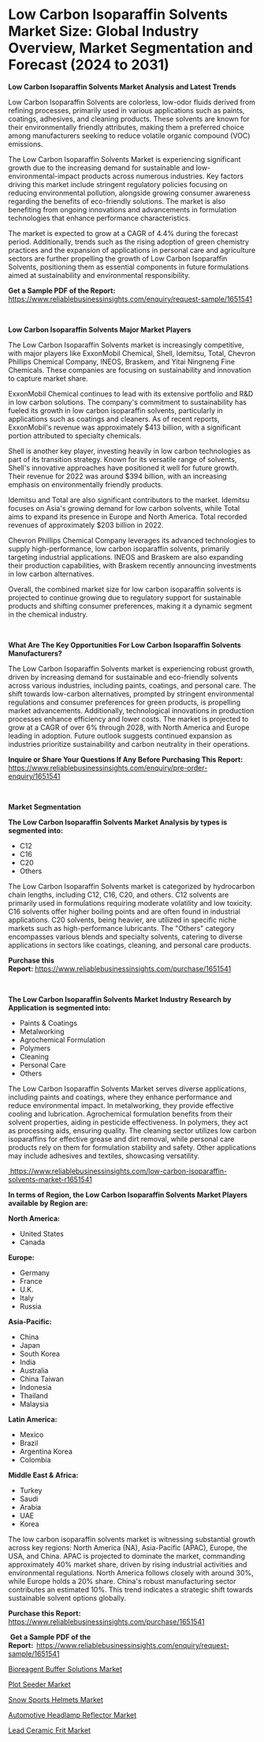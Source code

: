 <p><h1>Low Carbon Isoparaffin Solvents Market Size: Global Industry Overview, Market Segmentation and Forecast (2024 to 2031)</h1></p><p><strong>Low Carbon Isoparaffin Solvents Market Analysis and Latest Trends</strong></p>
<p><p>Low Carbon Isoparaffin Solvents are colorless, low-odor fluids derived from refining processes, primarily used in various applications such as paints, coatings, adhesives, and cleaning products. These solvents are known for their environmentally friendly attributes, making them a preferred choice among manufacturers seeking to reduce volatile organic compound (VOC) emissions. </p><p>The Low Carbon Isoparaffin Solvents Market is experiencing significant growth due to the increasing demand for sustainable and low-environmental-impact products across numerous industries. Key factors driving this market include stringent regulatory policies focusing on reducing environmental pollution, alongside growing consumer awareness regarding the benefits of eco-friendly solutions. The market is also benefiting from ongoing innovations and advancements in formulation technologies that enhance performance characteristics. </p><p>The market is expected to grow at a CAGR of 4.4% during the forecast period. Additionally, trends such as the rising adoption of green chemistry practices and the expansion of applications in personal care and agriculture sectors are further propelling the growth of Low Carbon Isoparaffin Solvents, positioning them as essential components in future formulations aimed at sustainability and environmental responsibility.</p></p>
<p><strong>Get a Sample PDF of the Report:&nbsp;</strong> <a href="https://www.reliablebusinessinsights.com/enquiry/request-sample/1651541?utm_campaign=84&utm_medium=2&utm_source=Github&utm_content=ia&utm_term=26092024&utm_id=low-carbon-isoparaffin-solvents">https://www.reliablebusinessinsights.com/enquiry/request-sample/1651541</a></p>
<p>&nbsp;</p>
<p><strong>Low Carbon Isoparaffin Solvents Major Market Players</strong></p>
<p><p>The Low Carbon Isoparaffin Solvents market is increasingly competitive, with major players like ExxonMobil Chemical, Shell, Idemitsu, Total, Chevron Phillips Chemical Company, INEOS, Braskem, and Yitai Ningneng Fine Chemicals. These companies are focusing on sustainability and innovation to capture market share.</p><p>ExxonMobil Chemical continues to lead with its extensive portfolio and R&D in low carbon solutions. The company's commitment to sustainability has fueled its growth in low carbon isoparaffin solvents, particularly in applications such as coatings and cleaners. As of recent reports, ExxonMobil's revenue was approximately $413 billion, with a significant portion attributed to specialty chemicals.</p><p>Shell is another key player, investing heavily in low carbon technologies as part of its transition strategy. Known for its versatile range of solvents, Shell's innovative approaches have positioned it well for future growth. Their revenue for 2022 was around $394 billion, with an increasing emphasis on environmentally friendly products.</p><p>Idemitsu and Total are also significant contributors to the market. Idemitsu focuses on Asia's growing demand for low carbon solvents, while Total aims to expand its presence in Europe and North America. Total recorded revenues of approximately $203 billion in 2022.</p><p>Chevron Phillips Chemical Company leverages its advanced technologies to supply high-performance, low carbon isoparaffin solvents, primarily targeting industrial applications. INEOS and Braskem are also expanding their production capabilities, with Braskem recently announcing investments in low carbon alternatives.</p><p>Overall, the combined market size for low carbon isoparaffin solvents is projected to continue growing due to regulatory support for sustainable products and shifting consumer preferences, making it a dynamic segment in the chemical industry.</p></p>
<p>&nbsp;</p>
<p><strong>What Are The Key Opportunities For Low Carbon Isoparaffin Solvents Manufacturers?</strong></p>
<p><p>The Low Carbon Isoparaffin Solvents market is experiencing robust growth, driven by increasing demand for sustainable and eco-friendly solvents across various industries, including paints, coatings, and personal care. The shift towards low-carbon alternatives, prompted by stringent environmental regulations and consumer preferences for green products, is propelling market advancements. Additionally, technological innovations in production processes enhance efficiency and lower costs. The market is projected to grow at a CAGR of over 6% through 2028, with North America and Europe leading in adoption. Future outlook suggests continued expansion as industries prioritize sustainability and carbon neutrality in their operations.</p></p>
<p><strong>Inquire or Share Your Questions If Any Before Purchasing This Report:</strong> <a href="https://www.reliablebusinessinsights.com/enquiry/pre-order-enquiry/1651541?utm_campaign=84&utm_medium=2&utm_source=Github&utm_content=ia&utm_term=26092024&utm_id=low-carbon-isoparaffin-solvents">https://www.reliablebusinessinsights.com/enquiry/pre-order-enquiry/1651541</a></p>
<p>&nbsp;</p>
<p><strong>Market Segmentation</strong></p>
<p><strong>The Low Carbon Isoparaffin Solvents Market Analysis by types is segmented into:</strong></p>
<p><ul><li>C12</li><li>C16</li><li>C20</li><li>Others</li></ul></p>
<p><p>The Low Carbon Isoparaffin Solvents market is categorized by hydrocarbon chain lengths, including C12, C16, C20, and others. C12 solvents are primarily used in formulations requiring moderate volatility and low toxicity. C16 solvents offer higher boiling points and are often found in industrial applications. C20 solvents, being heavier, are utilized in specific niche markets such as high-performance lubricants. The "Others" category encompasses various blends and specialty solvents, catering to diverse applications in sectors like coatings, cleaning, and personal care products.</p></p>
<p><strong>Purchase this Report:&nbsp;</strong><a href="https://www.reliablebusinessinsights.com/purchase/1651541?utm_campaign=84&utm_medium=2&utm_source=Github&utm_content=ia&utm_term=26092024&utm_id=low-carbon-isoparaffin-solvents">https://www.reliablebusinessinsights.com/purchase/1651541</a></p>
<p>&nbsp;</p>
<p><strong>The Low Carbon Isoparaffin Solvents Market Industry Research by Application is segmented into:</strong></p>
<p><ul><li>Paints & Coatings</li><li>Metalworking</li><li>Agrochemical Formulation</li><li>Polymers</li><li>Cleaning</li><li>Personal Care</li><li>Others</li></ul></p>
<p><p>The Low Carbon Isoparaffin Solvents Market serves diverse applications, including paints and coatings, where they enhance performance and reduce environmental impact. In metalworking, they provide effective cooling and lubrication. Agrochemical formulation benefits from their solvent properties, aiding in pesticide effectiveness. In polymers, they act as processing aids, ensuring quality. The cleaning sector utilizes low carbon isoparaffins for effective grease and dirt removal, while personal care products rely on them for formulation stability and safety. Other applications may include adhesives and textiles, showcasing versatility.</p></p>
<p><a href="https://www.reliablebusinessinsights.com/low-carbon-isoparaffin-solvents-market-r1651541?utm_campaign=84&utm_medium=2&utm_source=Github&utm_content=ia&utm_term=26092024&utm_id=low-carbon-isoparaffin-solvents">&nbsp;https://www.reliablebusinessinsights.com/low-carbon-isoparaffin-solvents-market-r1651541</a></p>
<p><strong>In terms of Region, the Low Carbon Isoparaffin Solvents Market Players available by Region are:</strong></p>
<p>
    <p> <strong> North America: </strong>
        <ul>
            <li>United States</li>
            <li>Canada</li>
        </ul>
        </p> 
    <p> <strong> Europe: </strong>
        <ul>
            <li>Germany</li>
            <li>France</li>
            <li>U.K.</li>
            <li>Italy</li>
            <li>Russia</li>
        </ul>
        </p> 
    <p> <strong> Asia-Pacific: </strong>
        <ul>
            <li>China</li>
            <li>Japan</li>
            <li>South Korea</li>
            <li>India</li>
            <li>Australia</li>
            <li>China Taiwan</li>
            <li>Indonesia</li>
            <li>Thailand</li>
            <li>Malaysia</li>
        </ul>
        </p> 
    <p> <strong> Latin America: </strong>
        <ul>
            <li>Mexico</li>
            <li>Brazil</li>
            <li>Argentina Korea</li>
            <li>Colombia</li>
        </ul>
        </p> 
    <p> <strong> Middle East & Africa: </strong>
        <ul>
            <li>Turkey</li>
            <li>Saudi</li>
            <li>Arabia</li>
            <li>UAE</li>
            <li>Korea</li>
        </ul>
    </p>
    </p>
<p><p>The low carbon isoparaffin solvents market is witnessing substantial growth across key regions: North America (NA), Asia-Pacific (APAC), Europe, the USA, and China. APAC is projected to dominate the market, commanding approximately 40% market share, driven by rising industrial activities and environmental regulations. North America follows closely with around 30%, while Europe holds a 20% share. China's robust manufacturing sector contributes an estimated 10%. This trend indicates a strategic shift towards sustainable solvent options globally.</p></p>
<p><strong>Purchase this Report: </strong><a href="https://www.reliablebusinessinsights.com/purchase/1651541?utm_campaign=84&utm_medium=2&utm_source=Github&utm_content=ia&utm_term=26092024&utm_id=low-carbon-isoparaffin-solvents">https://www.reliablebusinessinsights.com/purchase/1651541</a></p>
<p>&nbsp;<strong>Get a Sample PDF of the Report:&nbsp;&nbsp;</strong><a href="https://www.reliablebusinessinsights.com/enquiry/request-sample/1651541?utm_campaign=84&utm_medium=2&utm_source=Github&utm_content=ia&utm_term=26092024&utm_id=low-carbon-isoparaffin-solvents">https://www.reliablebusinessinsights.com/enquiry/request-sample/1651541</a></p>
<p><strong></strong></p>
<p><p><a href="https://github.com/GRUBBSCHARLES/Market-Research-Report-List-1/blob/main/bioreagent-buffer-solutions-market.md?utm_campaign=84&utm_medium=2&utm_source=Github&utm_content=ia&utm_term=26092024&utm_id=low-carbon-isoparaffin-solvents">Bioreagent Buffer Solutions Market</a></p><p><a href="https://www.linkedin.com/pulse/plot-seeder-market-research-report-forecast-growth-prospects-acmhf?utm_campaign=84&utm_medium=2&utm_source=Github&utm_content=ia&utm_term=26092024&utm_id=low-carbon-isoparaffin-solvents">Plot Seeder Market</a></p><p><a href="https://issuu.com/reportprime-2/docs/snow-sports-helmets-market-size-203_0eb98fe54daa4a?utm_campaign=84&utm_medium=2&utm_source=Github&utm_content=ia&utm_term=26092024&utm_id=low-carbon-isoparaffin-solvents">Snow Sports Helmets Market</a></p><p><a href="https://www.linkedin.com/pulse/automotive-headlamp-reflector-market-size-type-compositesthermoplasticsother-r7gne?utm_campaign=84&utm_medium=2&utm_source=Github&utm_content=ia&utm_term=26092024&utm_id=low-carbon-isoparaffin-solvents">Automotive Headlamp Reflector Market</a></p><p><a href="https://github.com/HaroldWalker405/Market-Research-Report-List-1/blob/main/lead-ceramic-frit-market.md?utm_campaign=84&utm_medium=2&utm_source=Github&utm_content=ia&utm_term=26092024&utm_id=low-carbon-isoparaffin-solvents">Lead Ceramic Frit Market</a></p></p>